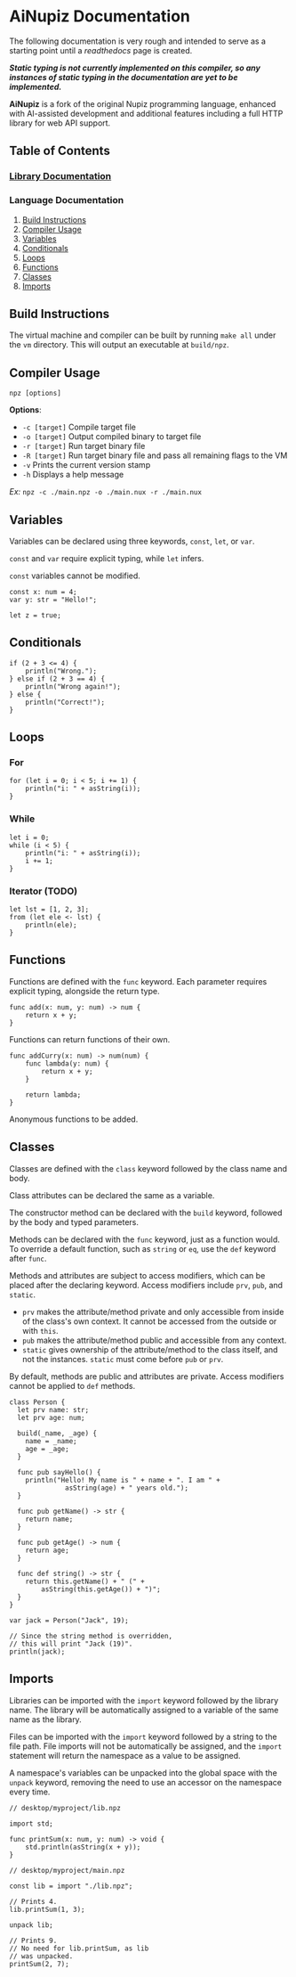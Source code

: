 
# AiNupiz Documentation

The following documentation is very rough and intended to serve as a starting point until a *readthedocs* page is created.

***Static typing is not currently implemented on this compiler, so any instances of static typing in the documentation are yet to be implemented.***

**AiNupiz** is a fork of the original Nupiz programming language, enhanced with AI-assisted development and additional features including a full HTTP library for web API support.

## Table of Contents

### [Library Documentation](vm/libraries/DOCS.md)

### Language Documentation

1. [Build Instructions](#build-instructions)
1. [Compiler Usage](#compiler-usage)
1. [Variables](#variables)
1. [Conditionals](#conditionals)
1. [Loops](#loops)
1. [Functions](#functions)
1. [Classes](#classes)
1. [Imports](#imports)

## Build Instructions

The virtual machine and compiler can be built by running `make all` under the `vm` directory. This will output an executable at `build/npz`.

## Compiler Usage

`npz [options]`

**Options**:
- `-c [target]` Compile target file
- `-o [target]` Output compiled binary to target file
- `-r [target]` Run target binary file
- `-R [target]` Run target binary file and pass all remaining flags to the VM
- `-v` Prints the current version stamp
- `-h` Displays a help message

*Ex:* `npz -c ./main.npz -o ./main.nux -r ./main.nux`

## Variables

Variables can be declared using three keywords, `const`, `let`, or `var`. 

`const` and `var` require explicit typing, while `let` infers.

`const` variables cannot be modified.

```nupiz
const x: num = 4;
var y: str = "Hello!";

let z = true;
```

## Conditionals

```nupiz
if (2 + 3 <= 4) {
    println("Wrong.");
} else if (2 + 3 == 4) {
    println("Wrong again!");
} else {
    println("Correct!");
}
```

## Loops

### For

```nupiz
for (let i = 0; i < 5; i += 1) {
    println("i: " + asString(i));
}
```

### While

```nupiz
let i = 0;
while (i < 5) {
    println("i: " + asString(i));
    i += 1;
}
```

### Iterator (TODO)

```nupiz
let lst = [1, 2, 3];
from (let ele <- lst) {
    println(ele);
}
```

## Functions

Functions are defined with the `func` keyword. Each parameter requires explicit typing, alongside the return type.

```nupiz
func add(x: num, y: num) -> num {
    return x + y;
}
```

Functions can return functions of their own.

```nupiz
func addCurry(x: num) -> num(num) {
    func lambda(y: num) {
        return x + y;
    }

    return lambda;
}
```

Anonymous functions to be added.

## Classes

Classes are defined with the `class` keyword followed by the class name and body. 

Class attributes can be declared the same as a variable.

The constructor method can be declared with the `build` keyword, followed by the body and typed parameters.

Methods can be declared with the `func` keyword, just as a function would. To override a default function, such as `string` or `eq`, use the `def` keyword after `func`.

Methods and attributes are subject to access modifiers, which can be placed after the declaring keyword. Access modifiers include `prv`, `pub`, and `static`.

- `prv` makes the attribute/method private and only accessible from inside of the class's own context. It cannot be accessed from the outside or with `this`.
- `pub` makes the attribute/method public and accessible from any context.
- `static` gives ownership of the attribute/method to the class itself, and not the instances. `static` must come before `pub` or `prv`.

By default, methods are public and attributes are private. Access modifiers cannot be applied to `def` methods.

```nupiz
class Person {
  let prv name: str;
  let prv age: num;

  build(_name, _age) {
    name = _name;
    age = _age;
  }

  func pub sayHello() {
    println("Hello! My name is " + name + ". I am " + 
              asString(age) + " years old.");
  }

  func pub getName() -> str {
    return name;
  }

  func pub getAge() -> num {
    return age;
  }

  func def string() -> str {
    return this.getName() + " (" + 
        asString(this.getAge()) + ")";
  }
}

var jack = Person("Jack", 19);

// Since the string method is overridden,
// this will print "Jack (19)".
println(jack);
```

## Imports

Libraries can be imported with the `import` keyword followed by the library name.  The library will be automatically assigned to a variable of the same name as the library.

Files can be imported with the `import` keyword followed by a string to the file path. File imports will not be automatically be assigned, and the `import` statement will return the namespace as a value to be assigned.

A namespace's variables can be unpacked into the global space with the `unpack` keyword, removing the need to use an accessor on the namespace every time.

```nupiz
// desktop/myproject/lib.npz

import std;

func printSum(x: num, y: num) -> void {
    std.println(asString(x + y));
}
```
```nupiz
// desktop/myproject/main.npz

const lib = import "./lib.npz";

// Prints 4.
lib.printSum(1, 3);

unpack lib;

// Prints 9.
// No need for lib.printSum, as lib
// was unpacked.
printSum(2, 7);
```

